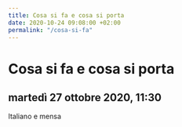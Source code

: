 ```yaml
---
title: Cosa si fa e cosa si porta
date: 2020-10-24 09:08:00 +02:00
permalink: "/cosa-si-fa"
---
```


# Cosa si fa e cosa si porta
## martedì 27 ottobre 2020, 11:30
Italiano e mensa



